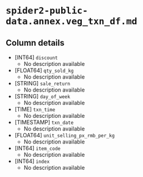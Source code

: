 # `spider2-public-data.annex.veg_txn_df.md`

## Column details

* [INT64]    `discount`
  - No description available
* [FLOAT64]    `qty_sold_kg`
  - No description available
* [STRING]    `sale_return`
  - No description available
* [STRING]    `day_of_week`
  - No description available
* [TIME]    `txn_time`
  - No description available
* [TIMESTAMP]    `txn_date`
  - No description available
* [FLOAT64]    `unit_selling_px_rmb_per_kg`
  - No description available
* [INT64]    `item_code`
  - No description available
* [INT64]    `index`
  - No description available

